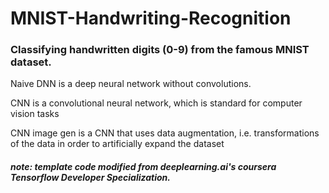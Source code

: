 # MNIST-Handwriting-Recognition

### Classifying handwritten digits (0-9) from the famous MNIST dataset.

Naive DNN is a deep neural network without convolutions.

CNN is a convolutional neural network, which is standard for computer vision tasks

CNN image gen is a CNN that uses data augmentation, i.e. transformations of the data in order to artificially expand the dataset

##### note: template code modified from deeplearning.ai's coursera Tensorflow Developer Specialization.
